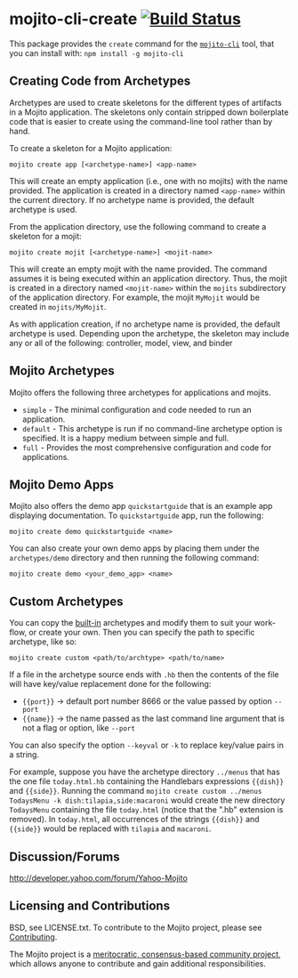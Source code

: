mojito-cli-create  [![Build Status](https://travis-ci.org/yahoo/mojito-cli-create.png)](https://travis-ci.org/yahoo/mojito-cli-create)
=================

This package provides the `create` command for the [`mojito-cli`](https://github.com/yahoo/mojito-cli) tool, that you can install with: `npm install -g mojito-cli`

Creating Code from Archetypes
-----------------------------

Archetypes are used to create skeletons for the different types of artifacts in a Mojito application. The skeletons only contain stripped down boilerplate code that is easier to create using the command-line tool rather than by hand.

To create a skeleton for a Mojito application:

    mojito create app [<archetype-name>] <app-name>

This will create an empty application (i.e., one with no mojits) with the name provided. The application is created in a directory named `<app-name>` within the current directory. If no archetype name is provided, the default archetype is used.

From the application directory, use the following command to create a skeleton for a mojit:

    mojito create mojit [<archetype-name>] <mojit-name>

This will create an empty mojit with the name provided. The command assumes it is being executed within an application directory. Thus, the mojit is created in a directory named `<mojit-name>` within the `mojits` subdirectory of the application directory. For example, the mojit `MyMojit` would be created in `mojits/MyMojit`.

As with application creation, if no archetype name is provided, the default archetype is used. Depending upon the archetype, the skeleton may include any or all of the following: controller, model, view, and binder

Mojito Archetypes
-----------------

Mojito offers the following three archetypes for applications and mojits.

* `simple` - The minimal configuration and code needed to run an application.
* `default` - This archetype is run if no command-line archetype option is specified. It is a happy medium between simple and full.
* `full` - Provides the most comprehensive configuration and code for applications.

Mojito Demo Apps
----------------

Mojito also offers the demo app `quickstartguide` that is an example app displaying documentation.
To `quickstartguide` app, run the following:

    mojito create demo quickstartguide <name>

You can also create your own demo apps by placing them under the `archetypes/demo` directory and
then running the following command:

    mojito create demo <your_demo_app> <name>

Custom Archetypes
-----------------

You can copy the [built-in](https://github.com/yahoo/mojito-cli-create/tree/master/archetypes) archetypes and modify them to suit your work-flow, or create your own. Then you can specify the path to specific archetype, like so:

    mojito create custom <path/to/archtype> <path/to/name>

If a file in the archetype source ends with `.hb` then the contents of the file will have key/value replacement done for the following:

* `{{port}}` -> default port number 8666 or the value passed by option `--port`
* `{{name}}` -> the name passed as the last command line argument that is not a flag or option, like `--port`

You can also specify the option `--keyval` or `-k` to replace  key/value pairs in a string.

For example, suppose you have the archetype directory `../menus` that has the one file `today.html.hb` containing the Handlebars expressions `{{dish}}` and `{{side}}`. Running the command `mojito create custom ../menus TodaysMenu -k dish:tilapia,side:macaroni` would create the new directory `TodaysMenu` containing the file `today.html` (notice that the ".hb" extension is removed). In `today.html`, all occurrences of the strings `{{dish}}` and `{{side}}` would be replaced with `tilapia` and `macaroni`.

Discussion/Forums
-----------------

http://developer.yahoo.com/forum/Yahoo-Mojito

Licensing and Contributions
---------------------------

BSD, see LICENSE.txt. To contribute to the Mojito project, please see [Contributing](https://github.com/yahoo/mojito/wiki/Contributing-Code-to-Mojito).

The Mojito project is a [meritocratic, consensus-based community project](https://github.com/yahoo/mojito/wiki/Governance-Model),
which allows anyone to contribute and gain additional responsibilities.
